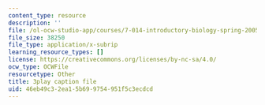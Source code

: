 ```yaml
---
content_type: resource
description: ''
file: /ol-ocw-studio-app/courses/7-014-introductory-biology-spring-2005/46eb49c32ea15b699754951f5c3ecdcd_eiDX9dw866E.vtt
file_size: 38250
file_type: application/x-subrip
learning_resource_types: []
license: https://creativecommons.org/licenses/by-nc-sa/4.0/
ocw_type: OCWFile
resourcetype: Other
title: 3play caption file
uid: 46eb49c3-2ea1-5b69-9754-951f5c3ecdcd
---
```

